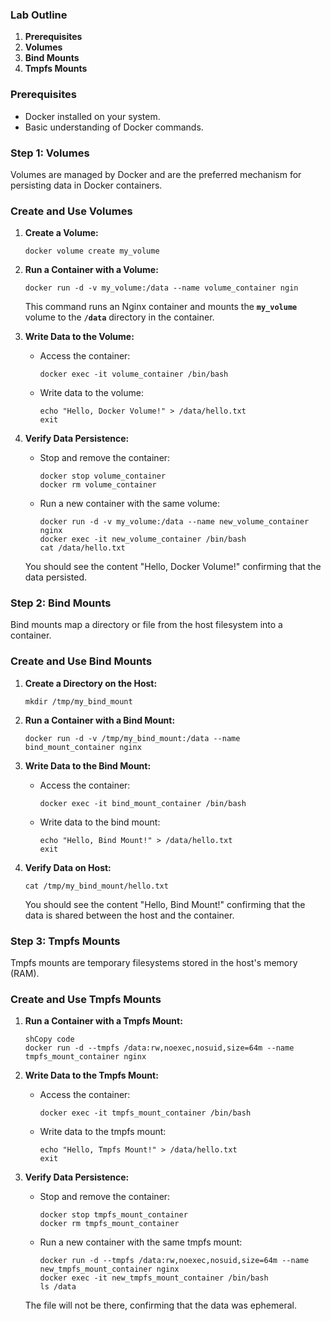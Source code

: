 ### **Lab Outline**

1. **Prerequisites**
2. **Volumes**
3. **Bind Mounts**
4. **Tmpfs Mounts**

### **Prerequisites**

- Docker installed on your system.
- Basic understanding of Docker commands.

### **Step 1: Volumes**

Volumes are managed by Docker and are the preferred mechanism for persisting data in Docker containers.

### **Create and Use Volumes**

1. **Create a Volume:**
    
    ```
    docker volume create my_volume
    ```
    
2. **Run a Container with a Volume:**
    
    ```
    docker run -d -v my_volume:/data --name volume_container ngin
    ```
    
    This command runs an Nginx container and mounts the **`my_volume`** volume to the **`/data`** directory in the container.
    
3. **Write Data to the Volume:**
    - Access the container:
        
        ```
        docker exec -it volume_container /bin/bash
        ```
        
    - Write data to the volume:
        
        ```
        echo "Hello, Docker Volume!" > /data/hello.txt
        exit
        ```
        
4. **Verify Data Persistence:**
    - Stop and remove the container:
        
        ```
        docker stop volume_container
        docker rm volume_container
        ```
        
    - Run a new container with the same volume:
        
        ```
        docker run -d -v my_volume:/data --name new_volume_container nginx
        docker exec -it new_volume_container /bin/bash
        cat /data/hello.txt
        ```
        
    
    You should see the content "Hello, Docker Volume!" confirming that the data persisted.
    

### **Step 2: Bind Mounts**

Bind mounts map a directory or file from the host filesystem into a container.

### **Create and Use Bind Mounts**

1. **Create a Directory on the Host:**
    
    ```
    mkdir /tmp/my_bind_mount
    ```
    
2. **Run a Container with a Bind Mount:**
    
    ```
    docker run -d -v /tmp/my_bind_mount:/data --name bind_mount_container nginx
    ```
    
3. **Write Data to the Bind Mount:**
    - Access the container:
        
        ```
        docker exec -it bind_mount_container /bin/bash
        ```
        
    - Write data to the bind mount:
        
        ```
        echo "Hello, Bind Mount!" > /data/hello.txt
        exit
        ```
        
4. **Verify Data on Host:**
    
    ```
    cat /tmp/my_bind_mount/hello.txt
    ```
    
    You should see the content "Hello, Bind Mount!" confirming that the data is shared between the host and the container.
    

### **Step 3: Tmpfs Mounts**

Tmpfs mounts are temporary filesystems stored in the host's memory (RAM).

### **Create and Use Tmpfs Mounts**

1. **Run a Container with a Tmpfs Mount:**
    
    ```
    shCopy code
    docker run -d --tmpfs /data:rw,noexec,nosuid,size=64m --name tmpfs_mount_container nginx
    ```
    
2. **Write Data to the Tmpfs Mount:**
    - Access the container:
        
        ```
        docker exec -it tmpfs_mount_container /bin/bash
        ```
        
    - Write data to the tmpfs mount:
        
        ```
        echo "Hello, Tmpfs Mount!" > /data/hello.txt
        exit
        ```
        
3. **Verify Data Persistence:**
    - Stop and remove the container:
        
        ```
        docker stop tmpfs_mount_container
        docker rm tmpfs_mount_container
        ```
        
    - Run a new container with the same tmpfs mount:
        
        ```
        docker run -d --tmpfs /data:rw,noexec,nosuid,size=64m --name new_tmpfs_mount_container nginx
        docker exec -it new_tmpfs_mount_container /bin/bash
        ls /data
        ```
        
    
    The file will not be there, confirming that the data was ephemeral.
